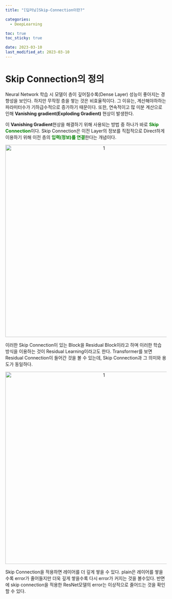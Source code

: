 ```yaml
---
title: "[딥러닝]Skip-Connection이란?"

categories: 
  - DeepLearning

toc: true
toc_sticky: true

date: 2023-03-10
last_modified_at: 2023-03-10 
---
```


# Skip Connection의 정의
Neural Network 학습 시 모델이 층이 깊어질수록(Dense Layer) 성능이 좋아지는 경향성을 보인다. 하지만 무작정 층을 쌓는 것은 비효율적이다. 그 이유는, 계산해야하하는 파라미터수가 기하급수적으로 증가하기 때문이다. 또한, 연속적이고 많 미분 계산으로 인해 **Vanishing gradient(Exploding Gradient)** 현상이 발생한다.

 이 **Vanishing Gradient**현상을 해결하기 위해 사용되는 방법 중 하나가 바로 <span style = "color:green">**Skip Connection**</span>이다. Skip Connection은 이전 Layer의 정보를 직접적으로 Direct하게 이용하기 위해 이전 층의 <span style = "color:green">**입력(정보)를 연결**</span>한다는 개념이다.

<p align="center">
<img width="600" alt="1" src="https://user-images.githubusercontent.com/111734605/231574827-9f2360b4-5ab2-4ca2-bc12-f41057b28744.png">
</p>

이러한 Skip Connection이 있는 Block을 Residual Block이라고 하며 이러한 학습 방식을 이용하는 것이 Residual Learning이라고도 한다. Transformer를 보면 Residual Connection이 들어간 것을 볼 수 있는데, Skip Connection과 그 의미와 용도가 동일하다.

<p align="center">
<img width="600" alt="1" src="https://user-images.githubusercontent.com/111734605/231575960-351708ed-64b0-4007-b40f-668ec6ec34cb.png">
</p>

Skip Connection을 적용하면 레이어를 더 깊게 쌓을 수 있다. plain은 레이어를 쌓을수록 error가 줄어들지만 더욱 깊게 쌓을수록 다시 error가 커지는 것을 볼수있다. 반면에 skip connection을 적용한 ResNet모델의 error는 이상적으로 줄어드는 것을 확인할 수 있다.

